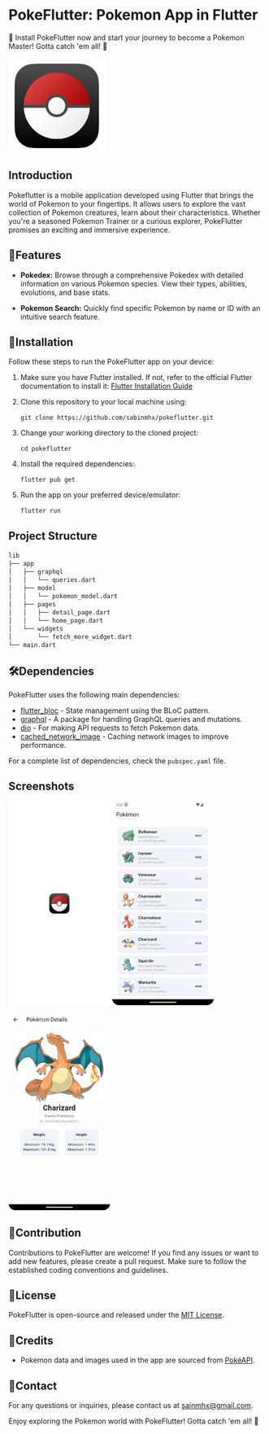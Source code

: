 # PokeFlutter: Pokemon App in Flutter

📱 Install PokeFlutter now and start your journey to become a Pokemon Master! Gotta catch 'em all! 🌟

<img align="center" alt="Loading Screen" src="https://raw.githubusercontent.com/sabinmhx/pokeflutter/master/images/icon.png" height="190"/>


## Introduction

Pokeflutter is a mobile application developed using Flutter that brings the world of Pokemon to your fingertips. It allows users to explore the vast collection of Pokemon creatures, learn about their characteristics. Whether you're a seasoned Pokemon Trainer or a curious explorer, PokeFlutter promises an exciting and immersive experience.

## 🚀Features

- **Pokedex:** Browse through a comprehensive Pokedex with detailed information on various Pokemon species. View their types, abilities, evolutions, and base stats.

- **Pokemon Search:** Quickly find specific Pokemon by name or ID with an intuitive search feature.


## 📱Installation

Follow these steps to run the PokeFlutter app on your device:

1. Make sure you have Flutter installed. If not, refer to the official Flutter documentation to install it: [Flutter Installation Guide](https://flutter.dev/docs/get-started/install)

2. Clone this repository to your local machine using:

    ```
    git clone https://github.com/sabinmhx/pokeflutter.git
    ```

3. Change your working directory to the cloned project:

    ```
    cd pokeflutter
    ```

4. Install the required dependencies:

    ```
    flutter pub get
    ```

5. Run the app on your preferred device/emulator:

    ```
    flutter run
    ```

## Project Structure

```
lib
├── app
│   ├── graphql
│   │   └── queries.dart
│   ├── model
│   │   └── pokemon_model.dart
│   ├── pages
│   │   ├── detail_page.dart
│   │   └── home_page.dart
│   └── widgets
│       └── fetch_more_widget.dart
└── main.dart
```

## 🛠️Dependencies

PokeFlutter uses the following main dependencies:

- [flutter_bloc](https://pub.dev/packages/flutter_bloc) - State management using the BLoC pattern.
- [graphql](https://pub.dev/packages/graphql) - A package for handling GraphQL queries and mutations.
- [dio](https://pub.dev/packages/dio) - For making API requests to fetch Pokemon data.
- [cached_network_image](https://pub.dev/packages/cached_network_image) - Caching network images to improve performance.

For a complete list of dependencies, check the `pubspec.yaml` file.

## Screenshots

<p float="left">
    <img alt="Loading Screen" src="https://raw.githubusercontent.com/sabinmhx/pokeflutter/master/images/screenshots/pokeflutter_loading_screen.png" width="200" height="400"/>
    <img alt="Home Page" src="https://raw.githubusercontent.com/sabinmhx/pokeflutter/master/images/screenshots/pokeflutter_home_page.png" width="200" height="400"/>
    <img alt="Details Page" src="https://raw.githubusercontent.com/sabinmhx/pokeflutter/master/images/screenshots/pokeflutter_details_page.png" width="200" height="400"/>
</p>


## 🤝Contribution

Contributions to PokeFlutter are welcome! If you find any issues or want to add new features, please create a pull request. Make sure to follow the established coding conventions and guidelines.

## 📄License

PokeFlutter is open-source and released under the [MIT License](LICENSE).

## 🙏Credits

- Pokemon data and images used in the app are sourced from [PokéAPI](https://pokeapi.co/).

## 📧Contact

For any questions or inquiries, please contact us at sainmhx@gmail.com.

Enjoy exploring the Pokemon world with PokeFlutter! Gotta catch 'em all! 🌟
